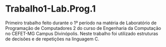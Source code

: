 # Trabalho1-Lab.Prog.1
 Primeiro trabalho feito durante o 1º período na matéria de Laboratório de Programação de Computadores 2 do curso de Engenharia da Computação no CEFET-MG Campus Divinópolis. Neste trabalho foi utilizado estruturas de decisões e de repetições na linguagem C.
